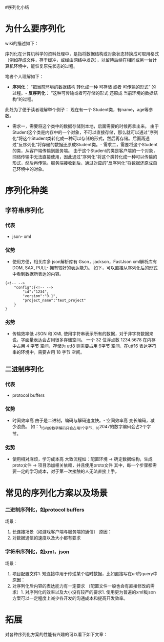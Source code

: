 #序列化小结
# 为什么要序列化

wiki的描述如下：

>  
 序列化在计算机科学的资料处理中，是指将数据结构或对象状态转换成可取用格式（例如存成文件，存于缓冲，或经由网络中发送），以留待后续在相同或另一台计算机环境中，能恢复原先状态的过程。 


笔者个人理解如下：
- **序列化**： “把当前环境的数据结构 转化成一种 可存储 或者 可传输的形式” 的过程。- **反序列化**： ”这种可传输或者可存储的形式 还原成 当前环境的数据结构“的过程。
>  
 此处为了便于读者理解举个例子： 现在有一个 Student类，有name，age等参数。 
 - 需求一，需要将这个类中的数据存储到本地，后面需要的时候再拿出来。 由于Student这个类是内存中的一个对象，不可以直接存储，那么就可以通过”序列化“将这个Student类转化成一种可以存储的形式，然后再存储。后面再通过”反序列化“将存储的数据还原成Student类。- 需求二，需要将这个Student的类，从客户端传输到服务端。 由于这个Student的类是客户端的一个对象，网络传输中无法直接使用，因此通过”序列化“将这个类转化成一种可以传输的形式，然后再传输。服务端接收到后，通过对应的”反序列化“将数据还原成自己环境中的对象。 


# 序列化种类

## 字符串序列化

### 代表
- json- xml
### 优势
- 使用方便，相关库多 json解析库有 Gson，jackson，FastJson xml解析库有 DOM, SAX, PULL- 拥有较好的表达能力。 如下，可以直接从序列化后的形式中看到数据所表达的内容。
```
{<!-- -->
    "config":{<!-- -->
        "id":"1234",
        "version":"0.1",
        "project_name":"test_project"
    }
}

```

### 劣势
- 传输效率低 JSON 和 XML 使用字符串表示所有的数据，对于非字符数据来说，字面量表达会占用很多存储空间。 一个 32 位浮点数 1234.5678 在内存中占用 4 字节 空间，存储为 utf8 则需要占用 9字节 空间，在utf16 表达字符串的环境中，需要占用 18 字节 空间。
## 二进制序列化

### 代表
- protocol buffers
### 优势
- 时间效率高 由于是二进制，编码与解码速度快。- 空间效率高 变长编码，减少浪费。 如：1<sub>15内的数字编码只会占用1个字节，16</sub>2047的数字编码会占2个字节。
### 劣势
- 使用相对麻烦，学习成本高 大致流程如：配置环境 -&gt; 确定数据结构，生成proto文件 -&gt; 项目添加相关依赖，并且使用proto文件 其中，每一个步骤都需要一定的学习成本，对于第一次接触的人无法直接上手。
# 常见的序列化方案以及场景

### 二进制序列化，如protocol buffers

场景：
1. 长连接场景（如游戏客户端与服务端的通信）
原因：
1. 对数据通信的速度以及大小都有要求
### 字符串序列化，如xml，json

场景：
1. 项目配置文件1. 短连接中用于传递某个临时数据，比如直接写在url的query中
原因：
1. 对序列化后内容的表达能力有一定要求 （配置文件一般也会有直接修改的需求）1. 对序列化的效率以及大小没有较严的要求1. 使用更为普遍的xml和json方案可以一定程度上减少各开发的沟通成本和提高开发效率。
# 拓展

>  
 对各种序列化方案的性能有兴趣的可以看下如下文章：  

